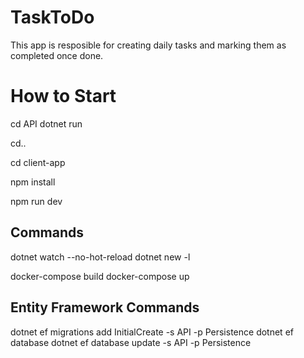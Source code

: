 # TaskToDo
This app is resposible for creating daily tasks and marking them as completed once done.

# How to Start

cd API
dotnet run

cd..

cd client-app

npm install

npm run dev

## Commands

dotnet watch --no-hot-reload
dotnet new -l

docker-compose build
docker-compose up

## Entity Framework Commands 

dotnet ef migrations add InitialCreate -s API -p Persistence
dotnet ef database
dotnet ef database update -s API -p Persistence